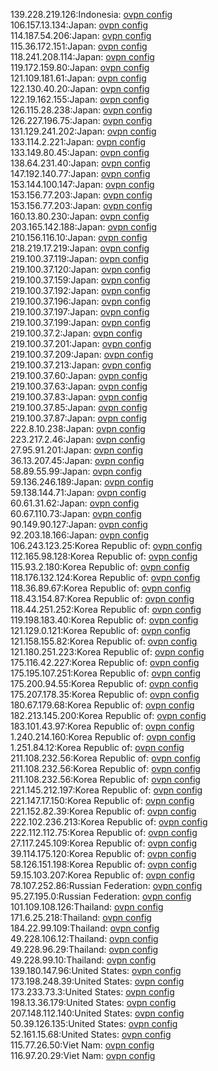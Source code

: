 139.228.219.126:Indonesia: [ovpn config](vpn/139_228_219_126.ovpn)  
106.157.13.134:Japan: [ovpn config](vpn/106_157_13_134.ovpn)  
114.187.54.206:Japan: [ovpn config](vpn/114_187_54_206.ovpn)  
115.36.172.151:Japan: [ovpn config](vpn/115_36_172_151.ovpn)  
118.241.208.114:Japan: [ovpn config](vpn/118_241_208_114.ovpn)  
119.172.159.80:Japan: [ovpn config](vpn/119_172_159_80.ovpn)  
121.109.181.61:Japan: [ovpn config](vpn/121_109_181_61.ovpn)  
122.130.40.20:Japan: [ovpn config](vpn/122_130_40_20.ovpn)  
122.19.162.155:Japan: [ovpn config](vpn/122_19_162_155.ovpn)  
126.115.28.238:Japan: [ovpn config](vpn/126_115_28_238.ovpn)  
126.227.196.75:Japan: [ovpn config](vpn/126_227_196_75.ovpn)  
131.129.241.202:Japan: [ovpn config](vpn/131_129_241_202.ovpn)  
133.114.2.221:Japan: [ovpn config](vpn/133_114_2_221.ovpn)  
133.149.80.45:Japan: [ovpn config](vpn/133_149_80_45.ovpn)  
138.64.231.40:Japan: [ovpn config](vpn/138_64_231_40.ovpn)  
147.192.140.77:Japan: [ovpn config](vpn/147_192_140_77.ovpn)  
153.144.100.147:Japan: [ovpn config](vpn/153_144_100_147.ovpn)  
153.156.77.203:Japan: [ovpn config](vpn/153_156_77_203.ovpn)  
153.156.77.203:Japan: [ovpn config](vpn/153_156_77_203.ovpn)  
160.13.80.230:Japan: [ovpn config](vpn/160_13_80_230.ovpn)  
203.165.142.188:Japan: [ovpn config](vpn/203_165_142_188.ovpn)  
210.156.116.10:Japan: [ovpn config](vpn/210_156_116_10.ovpn)  
218.219.17.219:Japan: [ovpn config](vpn/218_219_17_219.ovpn)  
219.100.37.119:Japan: [ovpn config](vpn/219_100_37_119.ovpn)  
219.100.37.120:Japan: [ovpn config](vpn/219_100_37_120.ovpn)  
219.100.37.159:Japan: [ovpn config](vpn/219_100_37_159.ovpn)  
219.100.37.192:Japan: [ovpn config](vpn/219_100_37_192.ovpn)  
219.100.37.196:Japan: [ovpn config](vpn/219_100_37_196.ovpn)  
219.100.37.197:Japan: [ovpn config](vpn/219_100_37_197.ovpn)  
219.100.37.199:Japan: [ovpn config](vpn/219_100_37_199.ovpn)  
219.100.37.2:Japan: [ovpn config](vpn/219_100_37_2.ovpn)  
219.100.37.201:Japan: [ovpn config](vpn/219_100_37_201.ovpn)  
219.100.37.209:Japan: [ovpn config](vpn/219_100_37_209.ovpn)  
219.100.37.213:Japan: [ovpn config](vpn/219_100_37_213.ovpn)  
219.100.37.60:Japan: [ovpn config](vpn/219_100_37_60.ovpn)  
219.100.37.63:Japan: [ovpn config](vpn/219_100_37_63.ovpn)  
219.100.37.83:Japan: [ovpn config](vpn/219_100_37_83.ovpn)  
219.100.37.85:Japan: [ovpn config](vpn/219_100_37_85.ovpn)  
219.100.37.87:Japan: [ovpn config](vpn/219_100_37_87.ovpn)  
222.8.10.238:Japan: [ovpn config](vpn/222_8_10_238.ovpn)  
223.217.2.46:Japan: [ovpn config](vpn/223_217_2_46.ovpn)  
27.95.91.201:Japan: [ovpn config](vpn/27_95_91_201.ovpn)  
36.13.207.45:Japan: [ovpn config](vpn/36_13_207_45.ovpn)  
58.89.55.99:Japan: [ovpn config](vpn/58_89_55_99.ovpn)  
59.136.246.189:Japan: [ovpn config](vpn/59_136_246_189.ovpn)  
59.138.144.71:Japan: [ovpn config](vpn/59_138_144_71.ovpn)  
60.61.31.62:Japan: [ovpn config](vpn/60_61_31_62.ovpn)  
60.67.110.73:Japan: [ovpn config](vpn/60_67_110_73.ovpn)  
90.149.90.127:Japan: [ovpn config](vpn/90_149_90_127.ovpn)  
92.203.18.166:Japan: [ovpn config](vpn/92_203_18_166.ovpn)  
106.243.123.25:Korea Republic of: [ovpn config](vpn/106_243_123_25.ovpn)  
112.165.98.128:Korea Republic of: [ovpn config](vpn/112_165_98_128.ovpn)  
115.93.2.180:Korea Republic of: [ovpn config](vpn/115_93_2_180.ovpn)  
118.176.132.124:Korea Republic of: [ovpn config](vpn/118_176_132_124.ovpn)  
118.36.89.67:Korea Republic of: [ovpn config](vpn/118_36_89_67.ovpn)  
118.43.154.87:Korea Republic of: [ovpn config](vpn/118_43_154_87.ovpn)  
118.44.251.252:Korea Republic of: [ovpn config](vpn/118_44_251_252.ovpn)  
119.198.183.40:Korea Republic of: [ovpn config](vpn/119_198_183_40.ovpn)  
121.129.0.121:Korea Republic of: [ovpn config](vpn/121_129_0_121.ovpn)  
121.158.155.82:Korea Republic of: [ovpn config](vpn/121_158_155_82.ovpn)  
121.180.251.223:Korea Republic of: [ovpn config](vpn/121_180_251_223.ovpn)  
175.116.42.227:Korea Republic of: [ovpn config](vpn/175_116_42_227.ovpn)  
175.195.107.251:Korea Republic of: [ovpn config](vpn/175_195_107_251.ovpn)  
175.200.94.55:Korea Republic of: [ovpn config](vpn/175_200_94_55.ovpn)  
175.207.178.35:Korea Republic of: [ovpn config](vpn/175_207_178_35.ovpn)  
180.67.179.68:Korea Republic of: [ovpn config](vpn/180_67_179_68.ovpn)  
182.213.145.200:Korea Republic of: [ovpn config](vpn/182_213_145_200.ovpn)  
183.101.43.97:Korea Republic of: [ovpn config](vpn/183_101_43_97.ovpn)  
1.240.214.160:Korea Republic of: [ovpn config](vpn/1_240_214_160.ovpn)  
1.251.84.12:Korea Republic of: [ovpn config](vpn/1_251_84_12.ovpn)  
211.108.232.56:Korea Republic of: [ovpn config](vpn/211_108_232_56.ovpn)  
211.108.232.56:Korea Republic of: [ovpn config](vpn/211_108_232_56.ovpn)  
211.108.232.56:Korea Republic of: [ovpn config](vpn/211_108_232_56.ovpn)  
221.145.212.197:Korea Republic of: [ovpn config](vpn/221_145_212_197.ovpn)  
221.147.17.150:Korea Republic of: [ovpn config](vpn/221_147_17_150.ovpn)  
221.152.82.39:Korea Republic of: [ovpn config](vpn/221_152_82_39.ovpn)  
222.102.236.213:Korea Republic of: [ovpn config](vpn/222_102_236_213.ovpn)  
222.112.112.75:Korea Republic of: [ovpn config](vpn/222_112_112_75.ovpn)  
27.117.245.109:Korea Republic of: [ovpn config](vpn/27_117_245_109.ovpn)  
39.114.175.120:Korea Republic of: [ovpn config](vpn/39_114_175_120.ovpn)  
58.126.151.198:Korea Republic of: [ovpn config](vpn/58_126_151_198.ovpn)  
59.15.103.207:Korea Republic of: [ovpn config](vpn/59_15_103_207.ovpn)  
78.107.252.86:Russian Federation: [ovpn config](vpn/78_107_252_86.ovpn)  
95.27.195.0:Russian Federation: [ovpn config](vpn/95_27_195_0.ovpn)  
101.109.108.126:Thailand: [ovpn config](vpn/101_109_108_126.ovpn)  
171.6.25.218:Thailand: [ovpn config](vpn/171_6_25_218.ovpn)  
184.22.99.109:Thailand: [ovpn config](vpn/184_22_99_109.ovpn)  
49.228.106.12:Thailand: [ovpn config](vpn/49_228_106_12.ovpn)  
49.228.96.29:Thailand: [ovpn config](vpn/49_228_96_29.ovpn)  
49.228.99.10:Thailand: [ovpn config](vpn/49_228_99_10.ovpn)  
139.180.147.96:United States: [ovpn config](vpn/139_180_147_96.ovpn)  
173.198.248.39:United States: [ovpn config](vpn/173_198_248_39.ovpn)  
173.233.73.3:United States: [ovpn config](vpn/173_233_73_3.ovpn)  
198.13.36.179:United States: [ovpn config](vpn/198_13_36_179.ovpn)  
207.148.112.140:United States: [ovpn config](vpn/207_148_112_140.ovpn)  
50.39.126.135:United States: [ovpn config](vpn/50_39_126_135.ovpn)  
52.161.15.68:United States: [ovpn config](vpn/52_161_15_68.ovpn)  
115.77.26.50:Viet Nam: [ovpn config](vpn/115_77_26_50.ovpn)  
116.97.20.29:Viet Nam: [ovpn config](vpn/116_97_20_29.ovpn)  
